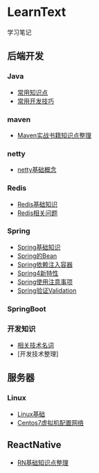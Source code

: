# LearnText
学习笔记

## 后端开发
### Java
* [常用知识点](./Java/知识点.md)
* [常用开发技巧](./Java/开发技巧.md)
### maven
* [Maven实战书籍知识点整理](./maven/maven实战.md)
### netty
* [netty基础概念](./netty/netty.md)
### Redis
* [Redis基础知识](./Redis/基础.md)
* [Redis相关问题](./Redis/问题.md)
### Spring
* [Spring基础知识](./Spring/Spring.md)
* [Spring的Bean](./Spring/Bean.md)
* [Spring依赖注入容器](./Spring/CoreContainer.md)
* [Spring4新特性](./Spring/Spring4的新特性.md)
* [Spring使用注意事项](./Spring/Spring注意事项.md)
* [Spring验证Validation](./Spring/Spring验证.md)
### SpringBoot
### 开发知识
* [相关技术名词](./开发知识/技术名词.md)
* [开发技术整理]

## 服务器
### Linux
* [Linux基础](./Linux/Linux基础.md)
* [Centos7虚拟机配置网络](./Linux/Centos7虚拟机配置网络.md)


## ReactNative
* [RN基础知识点整理](./reactnative/基础.md)


